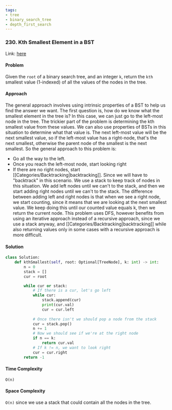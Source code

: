 ```yaml
---
tags:
- tree
- binary_search_tree
- depth_first_search
---
```


### 230. Kth Smallest Element in a BST

Link: [here](https://leetcode.com/problems/kth-smallest-element-in-a-bst/description/)

#### Problem
Given the `root` of a binary search tree, and an integer `k`, return the `kth` smallest value (1-indexed) of all the values of the nodes in the tree.

#### Approach
The general approach involves using intrinsic properties of a BST to help us find the answer we want. The first question is, how do we know what the smallest element in the tree is? In this case, we can just go to the left-most node in the tree. 
The trickier part of the problem is determining the kth smallest value from these values. We can also use properties of BSTs in this situation to determine what that value is. The next left-most value will be the next smallest value, so if the left-most value has a right-node, that's the next smallest, otherwise the parent node of the smallest is the next smallest. 
So the general approach to this problem is:
- Go all the way to the left.
- Once you reach the left-most node, start looking right
- If there are no right nodes, start [[Categories/Backtracking|backtracking]].
Since we will have to "backtrack" in this scenario. We use a stack to keep track of nodes in this situation. We add left nodes until we can't to the stack, and then we start adding right nodes until we can't to the stack. The difference between adding left and right nodes is that when we see a right node, we start counting, since it means that we are looking at the next smallest value. We keep doing this until our counted value equals k, then we return the current node.
This problem uses DFS, however benefits from using an iterative approach instead of a recursive approach, since we use a stack anyway, and [[Categories/Backtracking|backtracking]] while also returning values only in some cases with a recursive approach is more difficult. 

#### Solution
```python 
class Solution:
    def kthSmallest(self, root: Optional[TreeNode], k: int) -> int:
        n = 0
        stack = []
        cur = root

        while cur or stack:
            # If there is a cur, let's go left
            while cur:
                stack.append(cur)
                print(cur.val)
                cur = cur.left
                
            # Once there isn't we should pop a node from the stack
            cur = stack.pop()
            n += 1
            # Now we should see if we're at the right node
            if n == k:
                return cur.val
            # If k != n, we want to look right 
            cur = cur.right
        return -1
```

#### Time Complexity
`O(n)`

#### Space Complexity
`O(n)` since we use a stack that could contain all the nodes in the tree. 